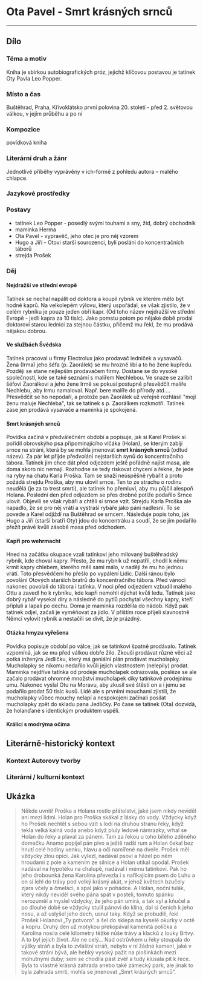 # Ota Pavel - Smrt krásných srnců

----------

## Dílo

### Téma a motiv
Kniha je sbírkou autobiografických próz, jejichž klíčovou postavou je tatínek Oty Pavla Leo Popper.

### Místo a čas
Buštěhrad, Praha, Křivoklátsko
první polovina 20. století - před 2. světovou válkou, v jejím průběhu a po ní 

### Kompozice
povídková kniha

### Literární druh a žánr
Jednotlivé příběhy vyprávěny v ich-formě z pohledu autora – malého chlapce.

### Jazykové prostředky


### Postavy
- tatínek Leo Popper - posedlý svými touhami a sny, žid, dobrý obchodník
- maminka Herma
- Ota Pavel - vypravěč, jeho otec je pro něj vzorem
- Hugo a Jiří - Otovi starší sourozenci, byli posláni do koncentračních táborů
- strejda Prošek

### Děj

#### Nejdražší ve střední evropě
Tatínek se nechal napálit od doktora a koupil rybník ve kterém mělo být hodně kaprů. Na velkolepém výlovu, který uspořádal, se však zjistilo, že v celém rybníku je pouze jeden obří kapr. (Od toho název nejdražší ve střední Evropě - jedli kapra za 10 tisíc). Jako pomstu potom po nějaké době prodal doktorovi starou lednici za stejnou částku, přičemž mu řekl, že mu prodává nějakou dobrou.

#### Ve službách Švédska
Tatínek pracoval u firmy Electrolux jako prodavač ledniček a vysavačů. Žena (Irma) jeho šéfa (p. Zaorálek) se mu hrozně líbí a to ho žene kupředu. Později se stane nejlepším prodavačem firmy. Dostane se do vysoké společnosti, kde se také seznámí s malířem Nechlebou. Ve snaze se zalíbít šéfovi Zaorálkovi a jeho žene Irmě se pokusí postupně přesvědčít malíře Nechlebu, aby Irmu namaloval. Např. bere malíře do přírody atd.... Přesvědčit se ho nepodaří, a protože pan Zaorálek už veřejně rozhlásil "mojí ženu maluje Nechleba", tak se tatínek s p. Zaorálkem rozkmotří. Tatínek zase jen prodává vysavače a maminka je spokojená.

#### Smrt krásných srnců
Povídka začíná v předválečném období a popisuje, jak si Karel Prošek si pořídil obrovskýho psa připomínajícího vlčáka (Holan), se kterým zabíjí srnce na stráni, která by se mohla jmenovat **smrt krásných srnců** (odtud název). Za pár let přijde předvolání nejstarších synů do koncentračního tábora. Tatínek jim chce dát před odjezdem ještě pořádně najíst masa, ale doma skoro nic nemají. Rozhodne se tedy riskovat chycení a řekne, že jede na ryby na chatu Karla Proška. Tam se snaží neúspěšně rybařit a proto požádá strejdu Proška, aby mu ulovil srnce. Ten to ze strachu o rodinu neudělá (je za to trest smrti), ale tatínek ho přemluví, aby mu půjčil alespoň Holana. Poslední den před odjezdem se přes drobné potíže podařilo Srnce ulovit. Objevili se však rybáři a chtěli si srnce vzít. Strejdu Karla Proška ale napadlo, že se pro něj vrátí a vystraší rybáře jako páni nadlesní. To se povede a Karel odjíždí na Buštěhrad se srncem. Následuje popis toho, jak Hugo a Jiří (starší bratři Oty) jdou do koncentráku a soudí, že se jim podařilo přežít právě kvůli zásobě masa před odchodem.

#### Kapři pro wehrmacht
Hned na začátku okupace vzali tatínkovi jeho milovaný buštěhradský rybník, kde choval kapry. Přesto, že mu rybník už nepatřil, chodil k němu krmit kapry chlebem, kterého měli sami málo, v naději že mu ho jednou vrátí. Toto přesvědčení ho přešlo po vypálení Lidic. Další ránou bylo povolání Otových starších bratrů do koncentračního tábora. Před vánoci nakonec povolali do tábora i tatínka. V noci před odjezdem vzbudil malého Ottu a zavedl ho k rybníku, kde kapři nemohli dýchat kvůli ledu. Tatínek jako dobrý rybář vysekal díry a následně do pytlů pochytal všechny kapry, kteří připluli a lapali po dechu. Doma je maminka rozdělila do nádob. Když pak tatínek odjel, začali je vyměňovat za jídlo. V příštím roce přijeli slavnostně Němci vylovit rybník a nestačili se divit, že je prázdný.

#### Otázka hmyzu vyřešena
Povídka popisuje období po válce, jak se tatínkovi špatně prodávalo. Tatínek vzpomíná, jak se mu před válkou dobře žilo. Zkouší prodávat různé věci až potká inženýra Jedličku, který má geniální plán prodávat mucholapky. Mucholapky se nikomu nedařilo kvůli jejich vlastnostem (nelepily) prodat. Maminka nejdříve tatínka od prodeje mucholapek odrazovala, posléze se ale začalo prodávat ohromné množství mucholapek díky tatínkově prodejnímu umu. Nakonec vyslal Otu na Moravu, aby zkusil své štěstí on a i jemu se podařilo prodat 50 tisíc kusů. Lidé ale s prvními mouchami zjistili, že mucholapky vůbec mouchy nelapí a nespokojeni začínali posílat mucholapky zpět do skladu pana Jedličky. Po čase se tatínek (Ota) dozvídá, že holanďané s identickým produktem uspěli.

#### Králící s modrýma očima


## Literárně-historický kontext


### Kontext Autorovy tvorby


### Literární / kulturní kontext

## Ukázka
> Někde uvnitř Proška a Holana rostlo přátelství, jaké jsem nikdy neviděl ani mezi lidmi. Holan pro Proška skákal z lásky do vody. Vždycky když ho Prošek nechtěl s sebou vzít s lodí na druhou stranu řeky, když tekla velká kalná voda anebo když pluly ledové námrazky, vrhal se Holan do řeky a plaval za pánem. Tam za řekou u toho bílého zděného domečku Anamo popíjel pán pivo a ještě radši rum a Holan čekal bez hnutí celé hodiny venku, hlavu a oči namířené na dveře. Prošek měl vždycky zlou opici. Jak vylezl, nadával psovi a házel po něm hroudami z pole a kamením ze silnice a Holan utíkal opodál. Prošek nadával na hypotéku na chalupě, nadával i mému tatínkovi. Pak ho jeho drobounká žena Karolína převezla i s naříkajícím psem do Luhu a on si lehl do trávy pod velký krásný akát, v jehož květech bzučely zjara včely a čmeláci, a spal jako v pohádce. A Holan, noční tulák, který nikdy neviděl svého pána spát v posteli, tomuto spánku nerozuměl a myslel vždycky, že jeho pán umírá, a tak vyl a kňučel a po dlouhé době se vždycky stulil pánovi do klína, dal si čenich k jeho nosu, a až uslyšel jeho dech, usnul taky. Když se probudili, řekl Prošek Holanovi „Ty potvoro“. a šel do sklepa na kyselé okurky v octě a kopru. Druhý den už motykou překopával kamenitá políčka a Karolína nosila celé kilometry těžké nůše trávy a klacků z louky Brtvy. A to byl jejich život. Ale ne celý… Nad ostrůvkem u řeky stoupala do výšky stráň a byla to zvláštní stráň, nebylo v ní žádné kamení, jaké v takové stráni bývá, ale hebký vysoký pažit na plošinkách mezi mohutnými duby; sem se chodila pást zvěř a tudy klusala pít k řece. Byla to vlastně krásná zahrada anebo také zámecký park, ale jinak to byla zahrada smrti, mohla se jmenovat „Smrt krásných srnců“.